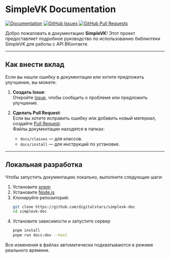 # SimpleVK Documentation

[![Documentation](https://img.shields.io/badge/Documentation-Online-brightgreen)](https://simplevk.scripthub.ru)
[![GitHub Issues](https://img.shields.io/github/issues/digitalstars/simplevk-doc)](https://github.com/digitalstars/simplevk-doc/issues)
[![GitHub Pull Requests](https://img.shields.io/github/issues-pr/digitalstars/simplevk-doc)](https://github.com/digitalstars/simplevk-doc/pulls)

Добро пожаловать в документацию **SimpleVK**! Этот проект предоставляет подробное руководство по использованию библиотеки SimpleVK для работы с API ВКонтакте.

---

## Как внести вклад

Если вы нашли ошибку в документации или хотите предложить улучшение, вы можете:

1. **Создать Issue**:  
   Откройте [Issue](https://github.com/digitalstars/simplevk-doc/issues), чтобы сообщить о проблеме или предложить улучшение.

2. **Сделать Pull Request**:  
   Если вы хотите исправить ошибку или добавить новый материал, создайте [Pull Request](https://github.com/digitalstars/simplevk-doc/pulls).  
   Файлы документации находятся в папках:
    - `docs/classes` — для классов.
    - `docs/install` — для инструкций по установке.

---

## Локальная разработка

Чтобы запустить документацию локально, выполните следующие шаги:
1. Установите [pnpm](https://pnpm.io/ru/installation)
2. Установите [Node.js](https://nodejs.org/en/download/)
3. Клонируйте репозиторий:
   ```bash
   git clone https://github.com/digitalstars/simplevk-doc
   cd simplevk-doc
   ```
4. Установите зависимости и запустите сервер
   ```bash
   pnpm install
   pnpm run docs:dev --host
   ```

Все изменения в файлах автоматически подхватываются в режиме реального времени.